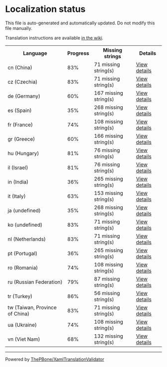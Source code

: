 # Localization status

This file is auto-generated and automatically updated. Do not modify this file manually.

Translation instructions are available [in the wiki](https://github.com/ThePBone/GalaxyBudsClient/wiki/3.-How-to-help-with-translations).

<table>
<tr><th>Language</th><th>Progress</th><th>Missing strings</th><th>Details</th></tr>
<tr><td>cn (China)</td><td>83%</td><td>71 missing string(s)</td><td><a href="cn.md">View details</a></td></tr>
<tr><td>cz (Czechia)</td><td>83%</td><td>71 missing string(s)</td><td><a href="cz.md">View details</a></td></tr>
<tr><td>de (Germany)</td><td>60%</td><td>167 missing string(s)</td><td><a href="de.md">View details</a></td></tr>
<tr><td>es (Spain)</td><td>35%</td><td>268 missing string(s)</td><td><a href="es.md">View details</a></td></tr>
<tr><td>fr (France)</td><td>74%</td><td>108 missing string(s)</td><td><a href="fr.md">View details</a></td></tr>
<tr><td>gr (Greece)</td><td>60%</td><td>166 missing string(s)</td><td><a href="gr.md">View details</a></td></tr>
<tr><td>hu (Hungary)</td><td>81%</td><td>76 missing string(s)</td><td><a href="hu.md">View details</a></td></tr>
<tr><td>il (Israel)</td><td>81%</td><td>76 missing string(s)</td><td><a href="il.md">View details</a></td></tr>
<tr><td>in (India)</td><td>36%</td><td>265 missing string(s)</td><td><a href="in.md">View details</a></td></tr>
<tr><td>it (Italy)</td><td>63%</td><td>153 missing string(s)</td><td><a href="it.md">View details</a></td></tr>
<tr><td>ja (undefined)</td><td>35%</td><td>268 missing string(s)</td><td><a href="ja.md">View details</a></td></tr>
<tr><td>ko (undefined)</td><td>83%</td><td>71 missing string(s)</td><td><a href="ko.md">View details</a></td></tr>
<tr><td>nl (Netherlands)</td><td>83%</td><td>71 missing string(s)</td><td><a href="nl.md">View details</a></td></tr>
<tr><td>pt (Portugal)</td><td>36%</td><td>265 missing string(s)</td><td><a href="pt.md">View details</a></td></tr>
<tr><td>ro (Romania)</td><td>74%</td><td>108 missing string(s)</td><td><a href="ro.md">View details</a></td></tr>
<tr><td>ru (Russian Federation)</td><td>79%</td><td>87 missing string(s)</td><td><a href="ru.md">View details</a></td></tr>
<tr><td>tr (Turkey)</td><td>86%</td><td>56 missing string(s)</td><td><a href="tr.md">View details</a></td></tr>
<tr><td>tw (Taiwan, Province of China)</td><td>83%</td><td>71 missing string(s)</td><td><a href="tw.md">View details</a></td></tr>
<tr><td>ua (Ukraine)</td><td>74%</td><td>108 missing string(s)</td><td><a href="ua.md">View details</a></td></tr>
<tr><td>vn (Viet Nam)</td><td>68%</td><td>132 missing string(s)</td><td><a href="vn.md">View details</a></td></tr>

</table>

__________

Powered by [ThePBone/XamlTranslationValidator](https://github.com/ThePBone/XamlTranslationValidator)